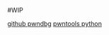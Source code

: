 
#WIP 

[github pwndbg](https://github.com/pwndbg/pwndbg)
[pwntools python](https://pypi.org/project/pwntools/)